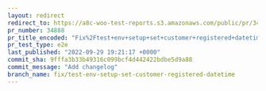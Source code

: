 ```yaml
---
layout: redirect
redirect_to: https://a8c-woo-test-reports.s3.amazonaws.com/public/pr/34888/e2e/index.html
pr_number: 34888
pr_title_encoded: "Fix%2Ftest+env+setup+set+customer+registered+datetime"
pr_test_type: e2e
last_published: "2022-09-29 19:21:17 +0000"
commit_sha: 9fffa3b33b49316c099bcf4d442422bdbe5d9a88
commit_message: "Add changelog"
branch_name: fix/test-env-setup-set-customer-registered-datetime
---
```

